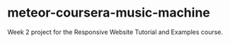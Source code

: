 # meteor-coursera-music-machine
Week 2 project for the Responsive Website Tutorial and Examples course.

